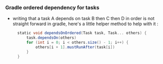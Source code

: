 
### Gradle ordered dependency for tasks

- writing that a task A depends on task B then C then D in order is not straight
  forward in gradle, here's a little helper method to help with it :
  
  ```groovy
    static void dependsOnOrdered(Task task, Task... others) {
        task.dependsOn(others)
        for (int i = 0; i < others.size() - 1; i++) {
            others[i + 1].mustRunAfter(task[i])
        }
    }
  ```
